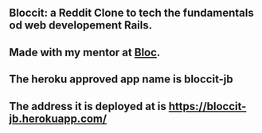 




## Bloccit: a Reddit Clone to tech the fundamentals od web developement Rails.

## Made with my mentor at [Bloc](http://bloc.io).
## The heroku approved app name is bloccit-jb
##  The address it is deployed at is https://bloccit-jb.herokuapp.com/


